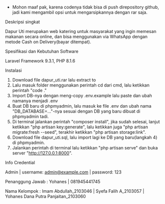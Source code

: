 * Mohon maaf pak, karena codenya tidak bisa di push direpository github, jadi kami mengambil opsi untuk mengarsipkannya dengan rar saja.

Deskripsi singkat

Dapur Uti merupakan web katering untuk masyarakat yang ingin memesan makanan secara online, dan bisa menggunakan via WhatsApp dengan metode Cash on Delivery(bayar ditempat).

Spesifikasi dan Kebutuhan Software

Laravel Framework 9.3.1, PHP 8.1.6

Instalasi

1. Download file dapur_uti.rar lalu extract to
2. Lalu masuk folder menggunakan perintah cd dari cmd, lalu ketikkan perintah "code ."
3. Import DB-nya dengan meng-copy .env.example lalu paste dan ubah namanya menjadi .env
4. Buat DB baru di phpmyadmin, lalu masuk ke file .env dan ubah nama "DB_DATABASE=..."-nya sesuai dengan DB yang baru dibuat di phpmyadmin tadi.
5. Di terminal jalankan perintah "composer install", jika sudah selesai, lanjut ketikkan "php artisan key:generate", lalu ketikkan juga "php artisan migrate:fresh --seed", terakhir ketikkan "php artisan storage:link".
6. Download file dapur_uti.sql, lalu import lagi ke DB yang baru(langkah 4) di phpmyadmin.
7. Jalankan perintah di terminal lalu ketikkan "php artisan serve" dan buka server "http://127.0.0.1:8000".

Info Credential

Admin | username: admin@example.com | password: 123

Penanggung Jawab : Yohanes | 081945441745

Nama Kelompok : Imam Abdullah_2103046 | Syefa Falih A_2103057 | Yohanes Dana Putra Panjaitan_2103060

